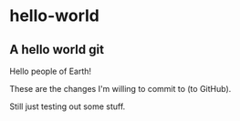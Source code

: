 # hello-world
## A hello world git

Hello people of Earth!

These are the changes I'm willing to commit to (to GitHub).

Still just testing out some stuff.

